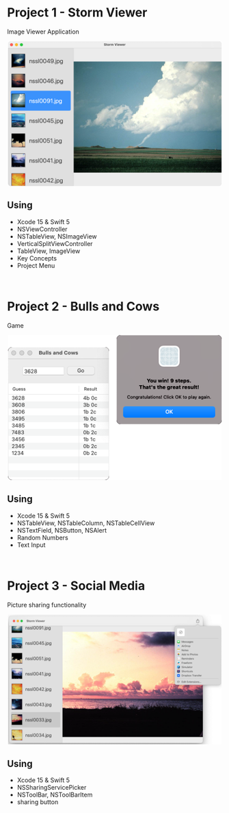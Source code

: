 # Project 1 - Storm Viewer

Image Viewer Application

<p align="center">
<img src="Screenshots/Screenshot 1.png" width="500">
</p>

## Using

- Xcode 15 & Swift 5
- NSViewController
- NSTableView, NSImageView
- VerticalSplitViewController
- TableView, ImageView
- Key Concepts
- Project Menu

<br>

# Project 2 - Bulls and Cows

Game

<p align="center">
<img src="Screenshots/Screenshot 2.png" width="500">
</p>

## Using

- Xcode 15 & Swift 5
- NSTableView, NSTableColumn, NSTableCellView
- NSTextField, NSButton, NSAlert
- Random Numbers
- Text Input

<br>

# Project 3 - Social Media

Picture sharing functionality

<p align="center">
<img src="Screenshots/Screenshot 3.png" width="500">
</p>

## Using

- Xcode 15 & Swift 5
- NSSharingServicePicker
- NSToolBar, NSToolBarItem
- sharing button

<br>
